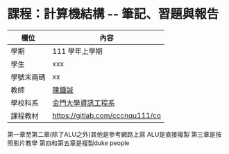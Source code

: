 # 課程：計算機結構 -- 筆記、習題與報告

欄位 | 內容
-----|--------
學期 | 111 學年上學期
學生 |  xxx
學號末兩碼 | xx
教師 | [陳鍾誠](https://www.nqu.edu.tw/educsie/index.php?act=blog&code=list&ids=4)
學校科系 | [金門大學資訊工程系](https://www.nqu.edu.tw/educsie/index.php)
課程教材 | https://gitlab.com/cccnqu111/co


第一章至第二章(除了ALU之外)其他是參考網路上寫 ALU是直接複製
第三章是按照影片教學
第四和第五章是複製duke people
